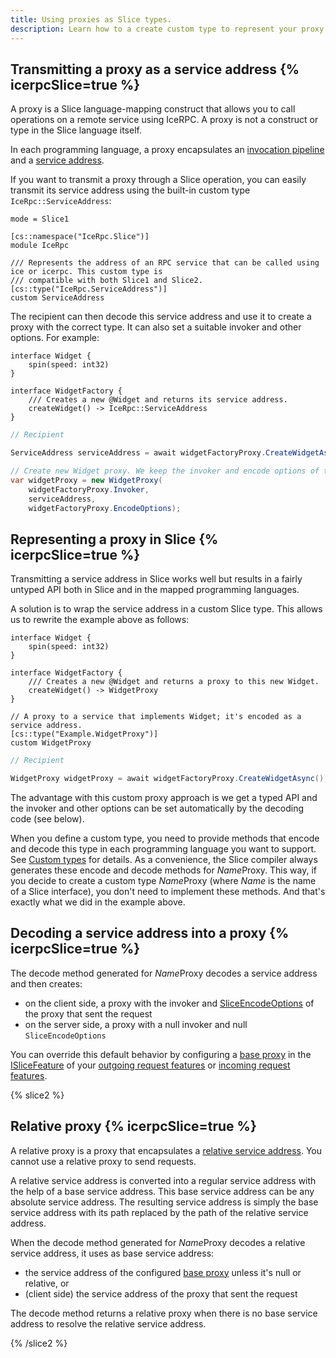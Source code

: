 ```yaml
---
title: Using proxies as Slice types.
description: Learn how to a create custom type to represent your proxy in Slice.
---
```


## Transmitting a proxy as a service address {% icerpcSlice=true %}

A proxy is a Slice language-mapping construct that allows you to call operations on a remote service using IceRPC. A
proxy is not a construct or type in the Slice language itself.

In each programming language, a proxy encapsulates an [invocation pipeline] and a [service address].

If you want to transmit a proxy through a Slice operation, you can easily transmit its service address using the
built-in custom type `IceRpc::ServiceAddress`:

```slice
mode = Slice1

[cs::namespace("IceRpc.Slice")]
module IceRpc

/// Represents the address of an RPC service that can be called using ice or icerpc. This custom type is
/// compatible with both Slice1 and Slice2.
[cs::type("IceRpc.ServiceAddress")]
custom ServiceAddress
```

The recipient can then decode this service address and use it to create a proxy with the correct type. It can also set
a suitable invoker and other options. For example:

```slice
interface Widget {
    spin(speed: int32)
}

interface WidgetFactory {
    /// Creates a new @Widget and returns its service address.
    createWidget() -> IceRpc::ServiceAddress
}
```

```csharp
// Recipient

ServiceAddress serviceAddress = await widgetFactoryProxy.CreateWidgetAsync();

// Create new Widget proxy. We keep the invoker and encode options of the factory proxy.
var widgetProxy = new WidgetProxy(
    widgetFactoryProxy.Invoker,
    serviceAddress,
    widgetFactoryProxy.EncodeOptions);
```

## Representing a proxy in Slice {% icerpcSlice=true %}

Transmitting a service address in Slice works well but results in a fairly untyped API both in Slice and in the mapped
programming languages.

A solution is to wrap the service address in a custom Slice type. This allows us to rewrite the example above as
follows:

```slice
interface Widget {
    spin(speed: int32)
}

interface WidgetFactory {
    /// Creates a new @Widget and returns a proxy to this new Widget.
    createWidget() -> WidgetProxy
}

// A proxy to a service that implements Widget; it's encoded as a service address.
[cs::type("Example.WidgetProxy")]
custom WidgetProxy
```

```csharp
// Recipient

WidgetProxy widgetProxy = await widgetFactoryProxy.CreateWidgetAsync();
```

The advantage with this custom proxy approach is we get a typed API and the invoker and other options can be set
automatically by the decoding code (see below).

When you define a custom type, you need to provide methods that encode and decode this type in each programming language
you want to support. See [Custom types] for details. As a convenience, the Slice compiler always generates these encode
and decode methods for *Name*Proxy. This way, if you decide to create a custom type *Name*Proxy (where *Name* is the
name of a Slice interface), you don't need to implement these methods. And that's exactly what we did in the example
above.

## Decoding a service address into a proxy {% icerpcSlice=true %}

The decode method generated for *Name*Proxy decodes a service address and then creates:

- on the client side, a proxy with the invoker and [SliceEncodeOptions] of the proxy that sent the request
- on the server side, a proxy with a null invoker and null `SliceEncodeOptions`

You can override this default behavior by configuring a [base proxy] in the [ISliceFeature] of your
[outgoing request features] or [incoming request features].

{% slice2 %}

## Relative proxy {% icerpcSlice=true %}

A relative proxy is a proxy that encapsulates a [relative service address]. You cannot use a relative proxy to send requests.

A relative service address is converted into a regular service address with the help of a base service address. This
base service address can be any absolute service address. The resulting service address is simply the base service
address with its path replaced by the path of the relative service address.

When the decode method generated for *Name*Proxy decodes a relative service address, it uses as base service address:

- the service address of the configured [base proxy] unless it's null or relative, or
- (client side) the service address of the proxy that sent the request

The decode method returns a relative proxy when there is no base service address to resolve the relative service
address.

{% /slice2 %}

[base proxy]: csharp:IceRpc.Slice.ISliceFeature#IceRpc_Slice_ISliceFeature_BaseProxy
[Custom types]: custom-types
[incoming request features]: /icerpc/dispatch/incoming-request#request-features
[invocation pipeline]: /icerpc/invocation/invocation-pipeline
[ISliceFeature]: csharp:IceRpc.Slice.ISliceFeature
[relative service address]: /icerpc/invocation/service-address#relative-service-address
[service address]: /icerpc/invocation/service-address
[outgoing request features]: /icerpc/invocation/outgoing-request#request-features
[SliceEncodeOptions]: csharp:IceRpc.Slice.SliceEncodeOptions
